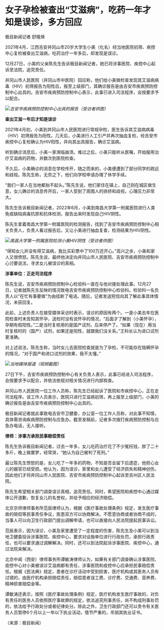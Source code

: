# 女子孕检被查出“艾滋病”，吃药一年才知是误诊，多方回应

极目新闻记者 舒隆焕

2021年4月，江西吉安井冈山市20岁大学生小美（化名）经当地医院初筛、疾控中心复检被查出艾滋病，吃药治疗一年多后，却发现是误诊。

12月27日，小美的父亲陈先生告诉极目新闻记者，她已将涉事医院、疾控中心起诉至法院，追究责任。

井冈山市人民医院（井冈山市中医院）回应称，他们给小美做检查发现其艾滋病病毒（HIV）初筛报告为阳性后，报至上级部门，其确诊报告是由吉安市疾病预防控制中心出具的。吉安市疾病预防控制中心表示，此事已进入司法程序，会按要求予以配合。

![](https://inews.gtimg.com/newsapp_bt/0/15579932779/1000)_吉安市疾病预防控制中心出具的报告（受访者供图）_

**查出艾滋一年后才知是误诊**

2021年4月初，小美到井冈山市人民医院进行常规孕检，医生告诉其艾滋病病毒（HIV）初筛报告为阳性。几天后，小美进行人工引产并再次抽血复检，经吉安市疾控中心复检确认为HIV阳性，并向其出具报告，确诊艾滋病。

听到确诊消息后，小美一家濒临崩溃。难过之后，小美只能听从医嘱，开始服用治疗艾滋病的药物，并数次到医院检查。

不久后，小美确诊的消息在学校传开，随之而来的，小美便遭到了部分同学的疏远和歧视。陈先生称，无奈之下，他们向学校申请办理了休学手续。

“我们一家人在当地都抬不起头。”陈先生说，他们家住在镇上，自己则在城区做生意，女儿确诊的消息传开后，一家人受到了周围人的排挤和歧视，心理压力非常大。

陈先生告诉极目新闻记者，2022年6月，小美到南昌大学第一附属医院进行人类免疫缺陷病毒抗原和抗体检测，报告出来时发现自己HIV阴性。

陈先生拿着南昌大学第一附属医院的检测报告，找到了吉安市疾病预防控制中心相关负责人，负责人看过报告后，又让小美进行抽血复查，检测结果为HIV阴性。

![](https://inews.gtimg.com/newsapp_bt/0/15579933416/1000)_南昌大学第一附属医院检测小美HIV阴性（受访者供图）_

“得知女儿并没有得艾滋病，我比买彩票中了100万还开心。”高兴之余，小美和家人又很愤怒。陈先生说，最终他决定向井冈山市人民医院、吉安市疾病预防控制中心讨要说法，寻求女儿被误诊的真相。

**涉事单位：正走司法程序**

陈先生说，吉安市疾病预防控制中心检验科一直在与他对接处理此事。12月27日，记者就陈先生反映的情况致电吉安市疾病预防控制中心检验科。检验科一名负责人以“在忙有事要做”为由挂断了电话。随后，记者发送短信向其了解此事具体情况，未获回复。

此前，上述负责人在接受媒体采访时表示，误诊的原因有两个。一是小美去年在医院检查时未告知其怀孕，送检时没有说怀孕的情况，“后面才了解到（小美怀孕），孕期有假阳性。”二是当时复核用的是国产试剂，后来停产了。“如果（现在）用当时复核时的（国产）试剂，如果还是阳性，就跟我们没关系。”王科长认为进口试剂更准确。

对上述说法，陈先生称，当时女儿去医院检查就是为了孕检，不可能存在隐瞒怀孕的情况，“对于国产和进口试剂的效果，我不太懂。”

![](https://inews.gtimg.com/newsapp_bt/0/15579933158/1000)_当地媒体报道（视频截图）_

27日下午，吉安市疾病预防控制中心有关负责人表示，此事已经进入司法程序，会按要求予以配合，并依法依规对相关情况进行内部核查。

井冈山市人民医院一位工作人员称，陈先生已经起诉了医院和市疾控中心，正在走司法程序。该工作人员表示，医院只进行艾滋病初筛，再上报至上级部门，小美的确诊报告是由吉安市疾病预防控制中心出具的。

极目新闻记者就此事致电吉安市卫健委，办公室一位工作人员称，对此事不知情，具体需咨询疾病预防控制与应急办。截至发稿前，记者多次拨打疾病预防控制与应急办电话，无人接听。

**律师：涉事方承担民事赔偿责任**

陈先生告诉极目新闻记者，过去一年多，女儿吃药治疗花了不少冤枉钱，胖了二十多斤，晚上做噩梦，经常哭，“她认为自己被判了死刑。”

最让陈先生愤怒的是，女儿吃了一年多的药物，不知是否会留下后遗症，他担心女儿的器官已经受损。他认为，因为误诊，家里和女儿遭受了经济损失和精神创伤，因此他们才将井冈山市人民医院、吉安市疾病预防控制中心起诉至吉州区人民法院。

陈先生希望相关部门调查误诊真相，追究责任。同时，希望医院和疾控中心通过媒体公开道歉，恢复女儿的名誉权，并给予相应的经济赔偿。

北京京师律师事务所范辰律师认为，根据《医疗事故处理条例》规定，发生医疗事故的赔偿等民事责任争议，医患双方可以协商解决。不愿意协商或者协商不成的，当事人可以向卫生行政部门提出调解申请，也可以直接向人民法院提起民事诉讼。

范辰表示，因为误诊，小美及家里遭受了一定程度的伤害，陈先生及小美可以到当地卫健委投诉涉事医院、疾控中心，要求对设施单位进行行政处罚，承担行政责任，也可以要求通过调解解决。同时，还可以到法院起诉涉事医院、疾控中心，通过法院来解决。

北京中闻（西安）律师事务所谭敏涛律师认为，如果有关部门调查确认涉事医院、疫控中心对小美被误诊艾滋病都有责任，涉事医院和疫控中心应承担民事赔偿责任。根据《民法典》规定，患者在诊疗活动中受到损害，医疗机构或其医务人员有过错的，由医疗机构承担赔偿责任，赔偿患者误工费、诊疗费、交通费、营养费、精神损害赔偿金等。

谭敏涛还表示，按照《医疗事故处理条例》规定，医疗机构发生医疗事故的，对负有责任的医务人员依照医疗事故罪的规定，依法追究刑事责任，尚不构成刑事处罚的，依法给予行政处分或者纪律处分。除此之外，卫生行政部门还可以责令有关医务人员暂停6个月以上一年以下执业活动，情节严重的，吊销其执业证书。

（来源：极目新闻）

